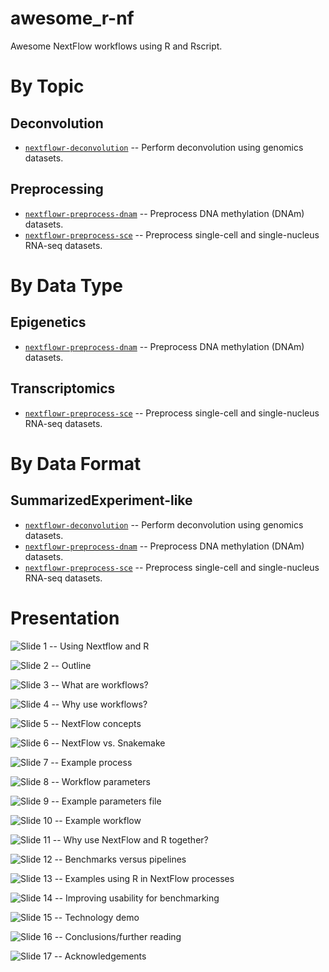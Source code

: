# awesome_r-nf

Awesome NextFlow workflows using R and Rscript.

# By Topic

## Deconvolution

* [`nextflowr-deconvolution`](https://github.com/metamaden/nextflowr-deconvolution) -- Perform deconvolution using genomics datasets.

## Preprocessing

* [`nextflowr-preprocess-dnam`](https://github.com/metamaden/nextflowr-preprocessdnam) -- Preprocess DNA methylation (DNAm) datasets.
* [`nextflowr-preprocess-sce`](https://github.com/metamaden/nextflowr-preprocessdnam) -- Preprocess single-cell and single-nucleus RNA-seq datasets.

# By Data Type

## Epigenetics

* [`nextflowr-preprocess-dnam`](https://github.com/metamaden/nextflowr-preprocessdnam) -- Preprocess DNA methylation (DNAm) datasets.

## Transcriptomics

* [`nextflowr-preprocess-sce`](https://github.com/metamaden/nextflowr-preprocessdnam) -- Preprocess single-cell and single-nucleus RNA-seq datasets.

# By Data Format

## SummarizedExperiment-like

* [`nextflowr-deconvolution`](https://github.com/metamaden/nextflowr-deconvolution) -- Perform deconvolution using genomics datasets.
* [`nextflowr-preprocess-dnam`](https://github.com/metamaden/nextflowr-preprocessdnam) -- Preprocess DNA methylation (DNAm) datasets.
* [`nextflowr-preprocess-sce`](https://github.com/metamaden/nextflowr-preprocessdnam) -- Preprocess single-cell and single-nucleus RNA-seq datasets.

# Presentation

![Slide 1 -- Using Nextflow and R](./doc/presentation/Slide1.JPG)

![Slide 2 -- Outline](./doc/presentation/Slide2.JPG)

![Slide 3 -- What are workflows?](./doc/presentation/Slide3.JPG)

![Slide 4 -- Why use workflows?](./doc/presentation/Slide4.JPG)

![Slide 5 -- NextFlow concepts](./doc/presentation/Slide5.jpg)

![Slide 6 -- NextFlow vs. Snakemake](./doc/presentation/Slide6.JPG)

![Slide 7 -- Example process](./doc/presentation/Slide7.JPG)

![Slide 8 -- Workflow parameters](./doc/presentation/Slide8.JPG)

![Slide 9 -- Example parameters file](./doc/presentation/Slide9.JPG)

![Slide 10 -- Example workflow](./doc/presentation/Slide10.JPG)

![Slide 11 -- Why use NextFlow and R together?](./doc/presentation/Slide11.JPG)

![Slide 12 -- Benchmarks versus pipelines](./doc/presentation/Slide12.JPG)

![Slide 13 -- Examples using R in NextFlow processes](./doc/presentation/Slide13.JPG)

![Slide 14 -- Improving usability for benchmarking](./doc/presentation/Slide14.JPG)

![Slide 15 -- Technology demo](./doc/presentation/Slide15.JPG)

![Slide 16 -- Conclusions/further reading](./doc/presentation/Slide16.JPG)

![Slide 17 -- Acknowledgements](./doc/presentation/Slide17.JPG)